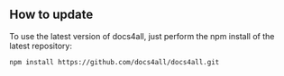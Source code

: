 <!--
{
  "order":5,
  "title": "How to update"
}
-->

## How to update

To use the latest version of docs4all, just perform the npm install of the latest repository:

```
npm install https://github.com/docs4all/docs4all.git
```